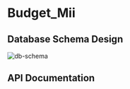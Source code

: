 # Budget_Mii

## Database Schema Design

![db-schema]

[db-schema]: ./images/example.png

## API Documentation
